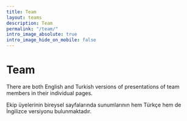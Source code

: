 ```yaml
---
title: Team
layout: teams
description: Team
permalink: "/team/"
intro_image_absolute: true
intro_image_hide_on_mobile: false
---
```


# Team

There are both English and Turkish versions of presentations of team members in their individual pages.

Ekip üyelerinin bireysel sayfalarında sunumlarının hem Türkçe hem de İngilizce versiyonu bulunmaktadır.
